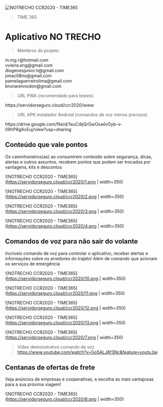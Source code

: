 ![NOTRECHO CCR2020 - TIME365](https://servidorseguro.cloud/ccr2020/title-hackathon.png)

> TIME 365


<h1 align:"center">Aplicativo NO TRECHO</h1>


> Membros do projeto:
<p>
  m.mg.r@hotmail.com <br>
  vvieira.eng@gmail.com <br>
  diogenesjunior.ti@gmail.com <br>
  jonac08no@gmail.com <br>
  pamelaguerreirolima@gmail.com <br>
  brunarennodon@gmail.com <br>
</p>

> URL PWA (recomendado para testes):
<p>
  https://servidorseguro.cloud/ccr2020/www
</p>

> URL APK instalador Android (comandos de voz menos precisos)
<p>
  https://drive.google.com/file/d/1euCdijQrGwOswIvOyb-v-09hP8gAcEuj/view?usp=sharing
</p>

<h2 align:"center">Conteúdo que vale pontos</h2>
<p>Os caminhoneiros(as) ao consumirem conteúdo sobre segurança, dicas, alertas e outros assuntos, recebem pontos que podem ser trocados por vantagens, kits e descontos</p>

![NOTRECHO CCR2020 - TIME365](https://servidorseguro.cloud/ccr2020/1.png | width=350)

![NOTRECHO CCR2020 - TIME365](https://servidorseguro.cloud/ccr2020/2.png | width=350)

![NOTRECHO CCR2020 - TIME365](https://servidorseguro.cloud/ccr2020/3.png | width=350)

![NOTRECHO CCR2020 - TIME365](https://servidorseguro.cloud/ccr2020/4.png | width=350)

<h2 align:"center">Comandos de voz para não sair do volante</h2>
<p>Incriveis comando de voz para controlar o aplicativo, receber alertas e informações sobre os arredores do trajeto! Além de comando que acionam os serviços de emergência</p>

![NOTRECHO CCR2020 - TIME365](https://servidorseguro.cloud/ccr2020/10.png | width=350)

![NOTRECHO CCR2020 - TIME365](https://servidorseguro.cloud/ccr2020/11.png | width=350)

![NOTRECHO CCR2020 - TIME365](https://servidorseguro.cloud/ccr2020/12.png | width=350)

![NOTRECHO CCR2020 - TIME365](https://servidorseguro.cloud/ccr2020/13.png | width=350)

![NOTRECHO CCR2020 - TIME365](https://servidorseguro.cloud/ccr2020/7.png | width=350)

> Vídeo demonstrativo comando de voz
https://www.youtube.com/watch?v=Go5ALJ6f3Nc&feature=youtu.be


<h2 align:"center">Centanas de ofertas de frete</h2>
<p>Veja anúncios de empresas e cooperativas, e escolha as mais vantajosas para a sua próxima viagem!</p>

![NOTRECHO CCR2020 - TIME365](https://servidorseguro.cloud/ccr2020/8.png | width=350)



